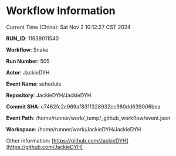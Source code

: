 # Workflow Information

Current Time (China): Sat Nov  2 10:12:27 CST 2024  

**RUN_ID**: 11639011540  

**Workflow**: Snake  

**Run Number**: 505  

**Actor**: JackieDYH  

**Event Name**: schedule  

**Repository**: JackieDYH/JackieDYH  

**Commit SHA**: c7462fc2c969af831f328932cc980dd639006bea  

**Event Path**: /home/runner/work/_temp/_github_workflow/event.json  

**Workspace**: /home/runner/work/JackieDYH/JackieDYH  

Other information: [https://github.com/JackieDYH](https://github.com/JackieDYH)
